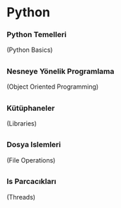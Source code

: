 
# Python 

### Python Temelleri
(Python Basics)
##
### Nesneye Yönelik Programlama
(Object Oriented Programming)
##
### Kütüphaneler
(Libraries)
##
### Dosya Islemleri
(File Operations)
##
### Is Parcacıkları
(Threads)
##
